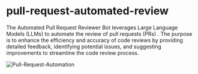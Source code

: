 # pull-request-automated-review
The Automated Pull Request Reviewer Bot leverages Large Language Models (LLMs) to  automate the review of pull requests (PRs) . The purpose is to  enhance the efficiency and accuracy of code reviews by providing detailed feedback,  identifying potential issues, and suggesting improvements to streamline the code review process.

![Pull-Request-Automation](https://github.com/user-attachments/assets/1b2dbf94-ea5a-447e-8308-042ff753f2ee)
